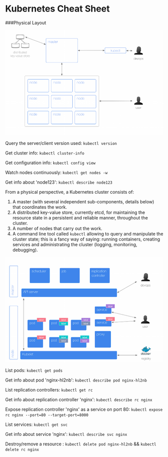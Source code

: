 # Kubernetes Cheat Sheet

###Physical Layout

![](k8s-cheatsheet-physical-layout.png)

Query the server/client version used:
`kubectl version`

Get cluster info:
`kubectl cluster-info`

Get configuration info:
`kubectl config view`

Watch nodes continuously:
`kubectl get nodes -w`

Get info about 'node123':
`kubectl describe node123`

From a physical perspective, a Kubernetes cluster consists of:

1. A master (with several independent sub-components, details below) that coordinates the work.
2. A distributed key-value store, currently etcd, for maintaining the resource state in a persistent and reliable manner, throughout the cluster.
3. A number of nodes that carry out the work.
4. A command line tool called `kubectl` allowing to query and manipulate the cluster state; this is a fancy way of saying: running containers, creating services and administrating the cluster (logging, monitoring, debugging).

![](k8s-cheatsheet-abstractions-overview.png)

List pods:
`kubectl get pods`

Get info about pod 'nginx-hl2nb':
`kubectl describe pod nginx-hl2nb`

List replication controllers:
`kubectl get rc`

Get info about replication controller 'nginx':
`kubectl describe rc nginx`

Expose replication controller 'nginx' as a service on port 80:
`kubectl expose rc nginx --port=80 --target-port=8000`

List services:
`kubectl get svc`

Get info about service 'nginx':
`kubectl describe svc nginx`

Destroy/remove a resource :
`kubectl delete pod nginx-hl2nb` &&
`kubectl delete rc nginx`